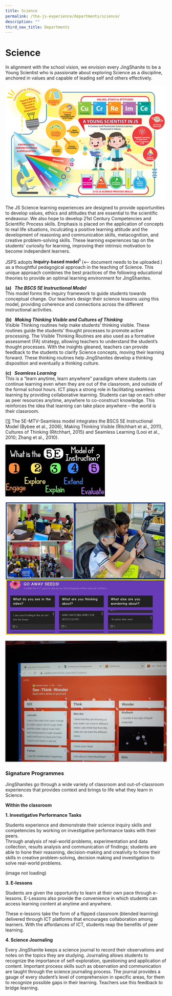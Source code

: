 ```yaml
---
title: Science
permalink: /the-js-experience/departments/science/
description: ""
third_nav_title: Departments
---
```

# **Science**

In alignment with the school vision, we envision every JingShanite to be a Young Scientist who is passionate about exploring Science as a discipline, anchored in values and capable of leading self and others effectively.

![](/images/Science%20050720.jpg)

The JS Science learning experiences are designed to provide opportunities to develop values, ethics and attitudes that are essential to the scientific endeavour. We also hope to develop 21st&nbsp;Century Competencies and Scientific Process skills. Emphasis is placed on the application of concepts to real life situations, inculcating a positive learning attitude and the development of reasoning and communication skills, metacognition, and creative problem-solving skills.&nbsp;These learning experiences tap on the students’ curiosity for learning, improving their intrinsic motivation to become independent learners.

  

JSPS adopts&nbsp;<b>Inquiry-based model<sup>1</sup></b> (&lt;-- document needs to be uploaded.) as a thoughtful pedagogical approach in the teaching of Science. This unique approach combines the best practices of the following educational theories to provide an optimal learning environment for JingShanites.

**(a)&nbsp;&nbsp;&nbsp;_The_&nbsp;_BSCS 5E Instructional Model_**    
This model forms the&nbsp;inquiry&nbsp;framework to guide students towards conceptual change. Our teachers design their science lessons using this model, providing coherence and connections across the different instructional activities.

**(b)&nbsp;&nbsp;&nbsp;_Making Thinking Visible and Cultures of Thinking_**   
Visible Thinking routines&nbsp;help make students’ thinking visible. These routines guide the students’ thought processes to promote active processing. The Visible Thinking Routines are also used as a formative assessment (FA) strategy, allowing teachers to understand the student’s thought processes. With the insights gleaned, teachers can provide feedback to the students to clarify Science concepts, moving their learning forward. These thinking routines help JingShanites develop a thinking disposition and eventually a thinking culture.

**(c)&nbsp;&nbsp;&nbsp;_Seamless Learning_**   
This is a “learn anytime, learn anywhere” paradigm where students can continue learning even when they are out of the classroom, and outside of the formal school hours. ICT plays a strong role in facilitating seamless learning by providing collaborative learning. Students can tap on each other as peer resources anytime, anywhere to co-construct knowledge. This reinforces the idea that learning can take place anywhere – the world is their classroom.  

[[1\]](file:///C:/Users/S7148392D/AppData/Local/Microsoft/Windows/INetCache/Content.Outlook/PAMCZVMC/Science%2023%20June%20(cleared%20by%20Pauline)%20(002).docx#_ftnref1)&nbsp;The 5E-MTV-Seamless model integrates the BSCS 5E Instructional Model (Bybee et al., 2006), Making Thinking Visible (Ritchhart et al., 2011), Cultures of Thinking (Ritchhart, 2015) and Seamless Learning (Looi et al., 2010; Zhang et al., 2010).

![](/images/Pic%202-1.jpg)

![](/images/sci.jpg)

![](/images/111.jpg)

### Signature Programmes  

JingShanites go through a wide variety of classroom and out-of-classroom experiences that provides context and brings to life what they learn in Science.

**Within the classroom**

**1\. Investigative Performance Tasks**

Students experience and demonstrate their science inquiry skills and competencies by working on investigative performance tasks with their peers.  
Through analysis of real-world problems, experimentation and data collection, results analysis and communication of findings; students are able to hone their reasoning, decision-making and creativity to hone their skills in creative problem-solving, decision making and investigation to solve real-world problems.

(image not loading)

**3\. E-lessons**  

Students are given the opportunity to learn at their own pace through e-lessons. E-Lessons also provide the convenience in which students can access learning content at anytime and anywhere.

These e-lessons take the form of a flipped classroom (blended learning) delivered through ICT platforms that encourages collaboration among learners. With the affordances of ICT, students reap the benefits of peer learning. &nbsp;

**4\. Science Journaling**

Every JingShanite keeps a science journal to record their observations and notes on the topics they are studying. Journaling allows students to recognize the importance of self-exploration, questioning and&nbsp;application of content.&nbsp;Important process skills such as observation and communication are taught through the science journaling process. The journal provides a gauge of every student’s level of comprehension in specific areas, for them to recognize possible gaps in their learning. Teachers use this feedback to bridge learning.